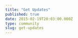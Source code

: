 ```yaml
---
title: "Get Updates"
published: true
date: 2015-02-19T20:03:00.000Z
type: community
slug: get-updates
---
```

